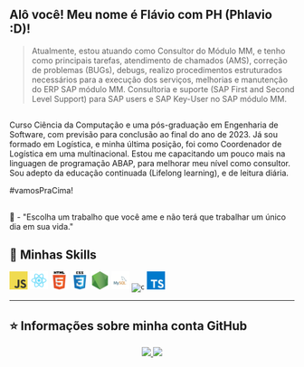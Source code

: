 ## Alô você! Meu nome é <strong>Flávio com PH (Phlavio :D)!</strong>

> Atualmente, estou atuando como Consultor do Módulo MM, e tenho como principais tarefas, atendimento de chamados (AMS), correção de problemas (BUGs), debugs, realizo procedimentos estruturados necessários para a execução dos serviços, melhorias e manutenção do ERP SAP módulo MM. Consultoria e suporte (SAP First and Second Level Support) para SAP users e SAP Key-User no SAP módulo MM.
##
Curso Ciência da Computação e uma pós-graduação em Engenharia de Software, com previsão para conclusão ao final do ano de 2023. Já sou formado em Logística, e minha última posição, foi como Coordenador de Logística em uma multinacional. Estou me capacitando um pouco mais na linguagen de programação ABAP, para melhorar meu nível como consultor. 
Sou adepto da educação continuada (Lifelong learning), e de leitura diária. 

#vamosPraCima!

##

💬 - "Escolha um trabalho que você ame e não terá que trabalhar um único dia em sua vida."

## 🚀 Minhas Skills
<code><img height="32" src="https://raw.githubusercontent.com/github/explore/80688e429a7d4ef2fca1e82350fe8e3517d3494d/topics/javascript/javascript.png" alt="Javascript"/></code>
<code><img height="32" src="https://raw.githubusercontent.com/github/explore/80688e429a7d4ef2fca1e82350fe8e3517d3494d/topics/react/react.png" alt="React"/></code>
<code><img height="32" src="https://raw.githubusercontent.com/github/explore/80688e429a7d4ef2fca1e82350fe8e3517d3494d/topics/html/html.png" alt="HTML5"/></code>
<code><img height="32" src="https://raw.githubusercontent.com/github/explore/80688e429a7d4ef2fca1e82350fe8e3517d3494d/topics/css/css.png" alt="CSS"/></code>
<code><img height="32" src="https://raw.githubusercontent.com/github/explore/80688e429a7d4ef2fca1e82350fe8e3517d3494d/topics/nodejs/nodejs.png" alt="Nodejs"/></code>
<code><img height="32" src="https://raw.githubusercontent.com/github/explore/80688e429a7d4ef2fca1e82350fe8e3517d3494d/topics/mysql/mysql.png" alt="MySQL"/></code>
<code><img height="32" src="https://cdn.iconscout.com/icon/free/png-512/c-programming-569564.png" alt="c"/></code>
<code><img height="32" src="https://raw.githubusercontent.com/github/explore/80688e429a7d4ef2fca1e82350fe8e3517d3494d/topics/typescript/typescript.png" alt="Typescript"/></code>

---

## ⭐ Informações sobre minha conta GitHub
<div align="center">
  <a href="https://github.com/PhFranca">
  <img height="180em" src="https://github-readme-stats.vercel.app/api?username=PhFranca&show_icons=true&theme=github_dark&include_all_commits=true&count_private=true"/>
  <img height="180em" src="https://github-readme-stats.vercel.app/api/top-langs/?username=PhFranca&layout=compact&langs_count=7&theme=github_dark"/>
</div>
